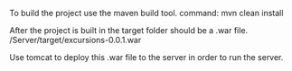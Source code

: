 To build the project use the maven build tool.
command: mvn clean install

After the project is built in the target folder should be a .war file.
/Server/target/excursions-0.0.1.war

Use tomcat to deploy this .war file to the server in order to run the server.
